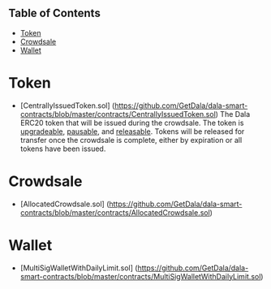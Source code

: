 ## Table of Contents
* [Token](#token)
* [Crowdsale](#crowdsale)
* [Wallet](#wallet)

# Token
* [CentrallyIssuedToken.sol] (https://github.com/GetDala/dala-smart-contracts/blob/master/contracts/CentrallyIssuedToken.sol)
The Dala ERC20 token that will be issued during the crowdsale. The token is [upgradeable](https://github.com/GetDala/dala-smart-contracts/blob/master/contracts/UpgradeableToken.sol), [pausable](https://github.com/GetDala/dala-smart-contracts/blob/master/contracts/PausableToken.sol), and [releasable](https://github.com/GetDala/dala-smart-contracts/blob/master/contracts/ReleasableToken.sol). Tokens will be released for transfer once the crowdsale is complete, either by expiration or all tokens have been issued.

# Crowdsale
* [AllocatedCrowdsale.sol] (https://github.com/GetDala/dala-smart-contracts/blob/master/contracts/AllocatedCrowdsale.sol)

# Wallet
* [MultiSigWalletWithDailyLimit.sol] (https://github.com/GetDala/dala-smart-contracts/blob/master/contracts/MultiSigWalletWithDailyLimit.sol)
